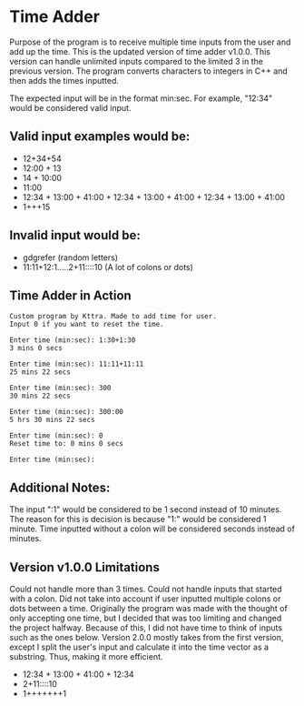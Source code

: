 # Time Adder
Purpose of the program is to receive multiple time inputs from the user and add up the time. This is the updated version of time adder v1.0.0. This version can handle unlimited inputs compared to the limited 3 in the previous version. The program converts characters to integers in C++ and then adds the times inputted.

The expected input will be in the format min:sec. For example, "12:34" would be considered valid input.

**Valid input examples would be:**
------------------------------------------------
- 12+34+54
- 12:00 + 13
- 14 + 10:00
- 11:00
- 12:34 + 13:00 + 41:00 + 12:34 + 13:00 + 41:00 + 12:34 + 13:00 + 41:00
- 1+++15

**Invalid input would be:**
------------------------------------------------
- gdgrefer (random letters)
- 11:11+12:1.....2+11::::10 (A lot of colons or dots)

**Time Adder in Action**
------------------------------------------------
```
Custom program by Kttra. Made to add time for user.
Input 0 if you want to reset the time.

Enter time (min:sec): 1:30+1:30
3 mins 0 secs

Enter time (min:sec): 11:11+11:11
25 mins 22 secs

Enter time (min:sec): 300
30 mins 22 secs

Enter time (min:sec): 300:00
5 hrs 30 mins 22 secs

Enter time (min:sec): 0
Reset time to: 0 mins 0 secs

Enter time (min:sec):
```

**Additional Notes:**
------------------------------------------------
The input ":1" would be considered to be 1 second instead of 10 minutes.
The reason for this is decision is because "1:" would be considered 1 minute.
Time inputted without a colon will be considered seconds instead of minutes.

**Version v1.0.0 Limitations**
------------------------------------------------
Could not handle more than 3 times. Could not handle inputs that started with a colon. Did not take into account if user inputted multiple colons or dots between a time. Originally the program was made with the thought of only accepting one time, but I decided that was too limiting and changed the project halfway. Because of this, I did not have time to think of inputs such as the ones below. Version 2.0.0 mostly takes from the first version, except I split the user's input and calculate it into the time vector as a substring. Thus, making it more efficient.
- 12:34 + 13:00 + 41:00 + 12:34
- 2+11::::10
- 1+++++++1
